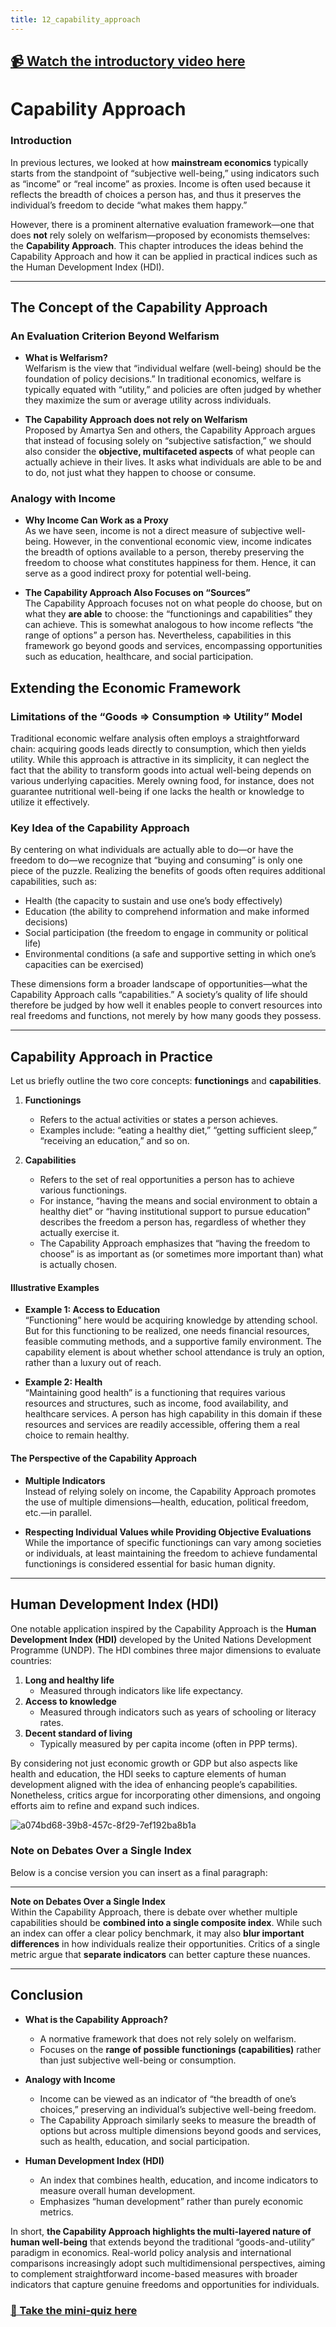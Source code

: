 ```yaml
---
title: 12_capability_approach
---
```


## [📹 Watch the introductory video here](https://wsdmoodle.waseda.jp/mod/millvi/view.php?id=5062271)
# Capability Approach

### Introduction
In previous lectures, we looked at how **mainstream economics** typically starts from the standpoint of “subjective well-being,” using indicators such as “income” or “real income” as proxies. Income is often used because it reflects the breadth of choices a person has, and thus it preserves the individual’s freedom to decide “what makes them happy.”

However, there is a prominent alternative evaluation framework—one that does **not** rely solely on welfarism—proposed by economists themselves: the **Capability Approach**. This chapter introduces the ideas behind the Capability Approach and how it can be applied in practical indices such as the Human Development Index (HDI).

---

## The Concept of the Capability Approach

### An Evaluation Criterion Beyond Welfarism
- **What is Welfarism?**  
  Welfarism is the view that “individual welfare (well-being) should be the foundation of policy decisions.” In traditional economics, welfare is typically equated with “utility,” and policies are often judged by whether they maximize the sum or average utility across individuals.

- **The Capability Approach does not rely on Welfarism**  
  Proposed by Amartya Sen and others, the Capability Approach argues that instead of focusing solely on “subjective satisfaction,” we should also consider the **objective, multifaceted aspects** of what people can actually achieve in their lives. It asks what individuals are able to be and to do, not just what they happen to choose or consume.

### Analogy with Income
- **Why Income Can Work as a Proxy**  
  As we have seen, income is not a direct measure of subjective well-being. However, in the conventional economic view, income indicates the breadth of options available to a person, thereby preserving the freedom to choose what constitutes happiness for them. Hence, it can serve as a good indirect proxy for potential well-being.

- **The Capability Approach Also Focuses on “Sources”**  
  The Capability Approach focuses not on what people do choose, but on what they **are able** to choose: the “functionings and capabilities” they can achieve. This is somewhat analogous to how income reflects “the range of options” a person has. Nevertheless, capabilities in this framework go beyond goods and services, encompassing opportunities such as education, healthcare, and social participation.

## Extending the Economic Framework
### Limitations of the “Goods ⇒ Consumption ⇒ Utility” Model
Traditional economic welfare analysis often employs a straightforward chain: acquiring goods leads directly to consumption, which then yields utility. While this approach is attractive in its simplicity, it can neglect the fact that the ability to transform goods into actual well-being depends on various underlying capacities. Merely owning food, for instance, does not guarantee nutritional well-being if one lacks the health or knowledge to utilize it effectively.

### Key Idea of the Capability Approach
By centering on what individuals are actually able to do—or have the freedom to do—we recognize that “buying and consuming” is only one piece of the puzzle. Realizing the benefits of goods often requires additional capabilities, such as:
  - Health (the capacity to sustain and use one’s body effectively)
  - Education (the ability to comprehend information and make informed decisions)
  - Social participation (the freedom to engage in community or political life)
  - Environmental conditions (a safe and supportive setting in which one’s capacities can be exercised)

These dimensions form a broader landscape of opportunities—what the Capability Approach calls “capabilities.” A society’s quality of life should therefore be judged by how well it enables people to convert resources into real freedoms and functions, not merely by how many goods they possess.

---

## Capability Approach in Practice

Let us briefly outline the two core concepts: **functionings** and **capabilities**.

1. **Functionings**  
   - Refers to the actual activities or states a person achieves.  
   - Examples include: “eating a healthy diet,” “getting sufficient sleep,” “receiving an education,” and so on.

2. **Capabilities**  
   - Refers to the set of real opportunities a person has to achieve various functionings.  
   - For instance, “having the means and social environment to obtain a healthy diet” or “having institutional support to pursue education” describes the freedom a person has, regardless of whether they actually exercise it.  
   - The Capability Approach emphasizes that “having the freedom to choose” is as important as (or sometimes more important than) what is actually chosen.

#### Illustrative Examples
- **Example 1: Access to Education**  
  “Functioning” here would be acquiring knowledge by attending school. But for this functioning to be realized, one needs financial resources, feasible commuting methods, and a supportive family environment. The capability element is about whether school attendance is truly an option, rather than a luxury out of reach.

- **Example 2: Health**  
  “Maintaining good health” is a functioning that requires various resources and structures, such as income, food availability, and healthcare services. A person has high capability in this domain if these resources and services are readily accessible, offering them a real choice to remain healthy.

#### The Perspective of the Capability Approach
- **Multiple Indicators**  
  Instead of relying solely on income, the Capability Approach promotes the use of multiple dimensions—health, education, political freedom, etc.—in parallel.

- **Respecting Individual Values while Providing Objective Evaluations**  
  While the importance of specific functionings can vary among societies or individuals, at least maintaining the freedom to achieve fundamental functionings is considered essential for basic human dignity.

---

## Human Development Index (HDI)
One notable application inspired by the Capability Approach is the **Human Development Index (HDI)** developed by the United Nations Development Programme (UNDP). The HDI combines three major dimensions to evaluate countries:

1. **Long and healthy life**  
   - Measured through indicators like life expectancy.  
2. **Access to knowledge**  
   - Measured through indicators such as years of schooling or literacy rates.  
3. **Decent standard of living**  
   - Typically measured by per capita income (often in PPP terms).

By considering not just economic growth or GDP but also aspects like health and education, the HDI seeks to capture elements of human development aligned with the idea of enhancing people’s capabilities. Nonetheless, critics argue for incorporating other dimensions, and ongoing efforts aim to refine and expand such indices.

![a074bd68-39b8-457c-8f29-7ef192ba8b1a](https://hackmd.io/_uploads/ry4QBJD2kg.gif)

### Note on Debates Over a Single Index
Below is a concise version you can insert as a final paragraph:

---

**Note on Debates Over a Single Index**  
Within the Capability Approach, there is debate over whether multiple capabilities should be **combined into a single composite index**. While such an index can offer a clear policy benchmark, it may also **blur important differences** in how individuals realize their opportunities. Critics of a single metric argue that **separate indicators** can better capture these nuances.

---

## Conclusion
- **What is the Capability Approach?**  
  - A normative framework that does not rely solely on welfarism.  
  - Focuses on the **range of possible functionings (capabilities)** rather than just subjective well-being or consumption.

- **Analogy with Income**  
  - Income can be viewed as an indicator of “the breadth of one’s choices,” preserving an individual’s subjective well-being freedom.  
  - The Capability Approach similarly seeks to measure the breadth of options but across multiple dimensions beyond goods and services, such as health, education, and social participation.

- **Human Development Index (HDI)**  
  - An index that combines health, education, and income indicators to measure overall human development.  
  - Emphasizes “human development” rather than purely economic metrics.

In short, **the Capability Approach highlights the multi-layered nature of human well-being** that extends beyond the traditional “goods-and-utility” paradigm in economics. Real-world policy analysis and international comparisons increasingly adopt such multidimensional perspectives, aiming to complement straightforward income-based measures with broader indicators that capture genuine freedoms and opportunities for individuals.
### [📝 Take the mini-quiz here](https://wsdmoodle.waseda.jp/mod/quiz/view.php?id=5062548)
